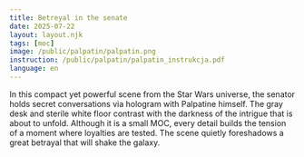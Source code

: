 ```yaml
---
title: Betreyal in the senate
date: 2025-07-22
layout: layout.njk
tags: [moc]
image: /public/palpatin/palpatin.png
instruction: /public/palpatin/palpatin_instrukcja.pdf
language: en
---
```


In this compact yet powerful scene from the Star Wars universe, the senator holds secret conversations via hologram with Palpatine himself. The gray desk and sterile white floor contrast with the darkness of the intrigue that is about to unfold. Although it is a small MOC, every detail builds the tension of a moment where loyalties are tested. The scene quietly foreshadows a great betrayal that will shake the galaxy.